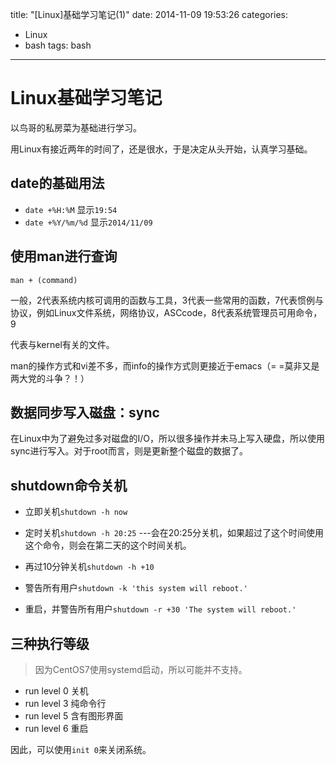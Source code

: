 title: "[Linux]基础学习笔记(1)"
date: 2014-11-09 19:53:26
categories:
- Linux
- bash
tags: bash
---

Linux基础学习笔记
===

以鸟哥的私房菜为基础进行学习。

用Linux有接近两年的时间了，还是很水，于是决定从头开始，认真学习基础。

<!--more-->
date的基础用法
---
- `date +%H:%M` 显示`19:54`
- `date +%Y/%m/%d` 显示`2014/11/09`

使用man进行查询
---

`man + (command)`

一般，2代表系统内核可调用的函数与工具，3代表一些常用的函数，7代表惯例与协议，例如Linux文件系统，网络协议，ASCcode，8代表系统管理员可用命令，9

代表与kernel有关的文件。

man的操作方式和vi差不多，而info的操作方式则更接近于emacs（= =莫非又是两大党的斗争？！）

数据同步写入磁盘：sync
---

在Linux中为了避免过多对磁盘的I/O，所以很多操作并未马上写入硬盘，所以使用sync进行写入。对于root而言，则是更新整个磁盘的数据了。

shutdown命令关机
---

- 立即关机`shutdown -h now`

- 定时关机`shutdown -h 20:25` ---会在20:25分关机，如果超过了这个时间使用这个命令，则会在第二天的这个时间关机。

- 再过10分钟关机`shutdown -h +10`

- 警告所有用户`shutdown -k 'this system will reboot.'`

- 重启，并警告所有用户`shutdown -r +30 'The system will reboot.'`

三种执行等级
---

> 因为CentOS7使用systemd启动，所以可能并不支持。

- run level 0 关机
- run level 3 纯命令行
- run level 5 含有图形界面
- run level 6 重启

因此，可以使用`init 0`来关闭系统。


